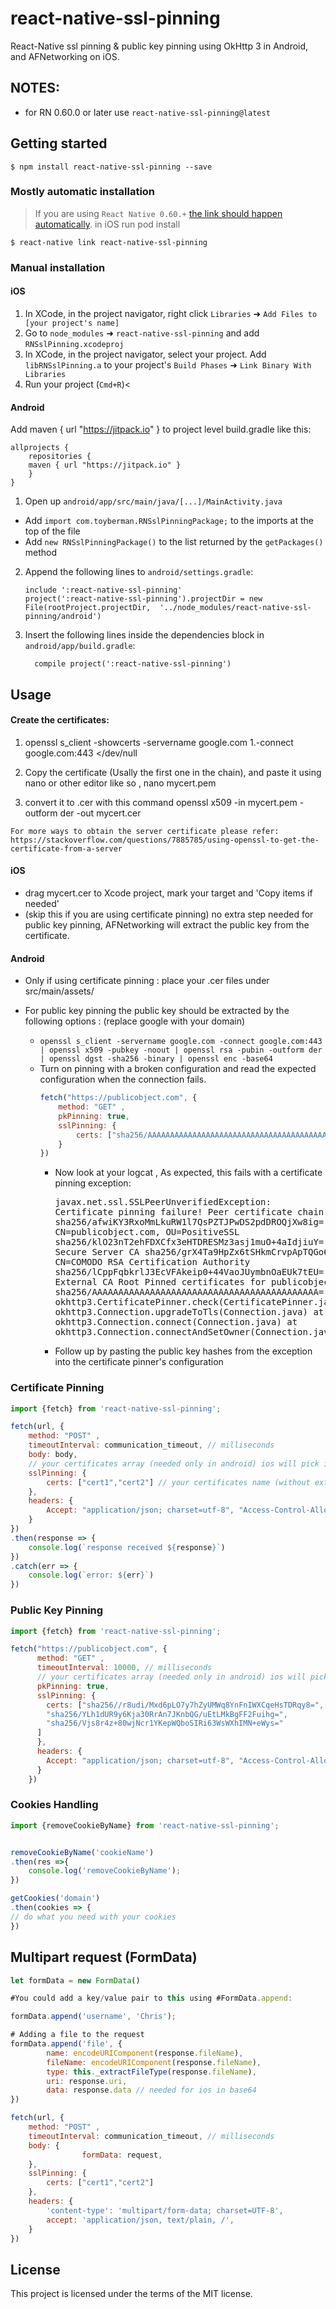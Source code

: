 
# react-native-ssl-pinning

React-Native ssl pinning & public key pinning using OkHttp 3 in Android, and AFNetworking on iOS. 

## NOTES:

- for RN 0.60.0 or later use `react-native-ssl-pinning@latest`


## Getting started

`$ npm install react-native-ssl-pinning --save`


### Mostly automatic installation

> If you are using `React Native 0.60.+` [the link should happen automatically](https://github.com/react-native-community/cli/blob/master/docs/autolinking.md). in iOS run pod install

`$ react-native link react-native-ssl-pinning`

### Manual installation


#### iOS

1. In XCode, in the project navigator, right click `Libraries` ➜ `Add Files to [your project's name]`
2. Go to `node_modules` ➜ `react-native-ssl-pinning` and add `RNSslPinning.xcodeproj`
3. In XCode, in the project navigator, select your project. Add `libRNSslPinning.a` to your project's `Build Phases` ➜ `Link Binary With Libraries`
4. Run your project (`Cmd+R`)<

#### Android

Add maven { url "https://jitpack.io" } to project level build.gradle like this: 
```
allprojects {
    repositories {
	maven { url "https://jitpack.io" }
    }
}
```
1. Open up `android/app/src/main/java/[...]/MainActivity.java`
  - Add `import com.toyberman.RNSslPinningPackage;` to the imports at the top of the file
  - Add `new RNSslPinningPackage()` to the list returned by the `getPackages()` method
2. Append the following lines to `android/settings.gradle`:
  	```
  	include ':react-native-ssl-pinning'
  	project(':react-native-ssl-pinning').projectDir = new File(rootProject.projectDir, 	'../node_modules/react-native-ssl-pinning/android')
  	```
3. Insert the following lines inside the dependencies block in `android/app/build.gradle`:
  	```
      compile project(':react-native-ssl-pinning')
  	```


## Usage

#### Create the certificates:

1. openssl s_client -showcerts -servername google.com 1.-connect google.com:443 </dev/null

2. Copy the certificate (Usally the first one in the chain), and paste it using nano or other editor like so , nano mycert.pem
3. convert it to .cer with this command
openssl x509 -in mycert.pem -outform der -out mycert.cer 
```
For more ways to obtain the server certificate please refer:
https://stackoverflow.com/questions/7885785/using-openssl-to-get-the-certificate-from-a-server
```
#### iOS
 - drag mycert.cer to Xcode project, mark your target and 'Copy items if needed'
 - (skip this if you are using certificate pinning) no extra step needed for public key pinning,  AFNetworking will extract the public key from the certificate. 

#### Android
 -  Only if using certificate pinning : place your .cer files under src/main/assets/

 - For public key pinning the public key should be extracted by the following options
: (replace google with your domain)
	- ```openssl s_client -servername google.com -connect google.com:443 | openssl x509 -pubkey -noout | openssl rsa -pubin -outform der | openssl dgst -sha256 -binary | openssl enc -base64```
	- Turn on pinning with a broken configuration and read the expected configuration when the connection fails.
		```javascript
		fetch("https://publicobject.com", {
			method: "GET" ,
			pkPinning: true,
			sslPinning: {
				certs: ["sha256/AAAAAAAAAAAAAAAAAAAAAAAAAAAAAAAAAAAAAAAAAAA="] 
			}
		})
		```
		- Now look at your logcat ,   As expected, this fails with a certificate pinning exception: <pre>javax.net.ssl.SSLPeerUnverifiedException: Certificate pinning failure!
		Peer certificate chain:
		sha256/afwiKY3RxoMmLkuRW1l7QsPZTJPwDS2pdDROQjXw8ig=: CN=publicobject.com, OU=PositiveSSL
		sha256/klO23nT2ehFDXCfx3eHTDRESMz3asj1muO+4aIdjiuY=: CN=COMODO RSA Secure Server CA
		sha256/grX4Ta9HpZx6tSHkmCrvpApTQGo67CYDnvprLg5yRME=: CN=COMODO RSA Certification Authority
		sha256/lCppFqbkrlJ3EcVFAkeip0+44VaoJUymbnOaEUk7tEU=: CN=AddTrust External CA Root
		Pinned certificates for publicobject.com:
		sha256/AAAAAAAAAAAAAAAAAAAAAAAAAAAAAAAAAAAAAAAAAAA=
		at okhttp3.CertificatePinner.check(CertificatePinner.java)
		at okhttp3.Connection.upgradeToTls(Connection.java)
		at okhttp3.Connection.connect(Connection.java)
		at okhttp3.Connection.connectAndSetOwner(Connection.java)
		- Follow up by pasting the public key hashes from the exception into the certificate pinner's configuration
 
 ### Certificate Pinning

```javascript
import {fetch} from 'react-native-ssl-pinning';

fetch(url, {
	method: "POST" ,
	timeoutInterval: communication_timeout, // milliseconds
	body: body,
	// your certificates array (needed only in android) ios will pick it automatically
	sslPinning: {
		certs: ["cert1","cert2"] // your certificates name (without extension), for example cert1.cer, cert2.cer
	},
	headers: {
		Accept: "application/json; charset=utf-8", "Access-Control-Allow-Origin": "*", "e_platform": "mobile",
	}
})
.then(response => {
	console.log(`response received ${response}`)
})
.catch(err => {
	console.log(`error: ${err}`)
})
```
 ### Public Key Pinning
```javascript
import {fetch} from 'react-native-ssl-pinning';

fetch("https://publicobject.com", {
      method: "GET" ,
      timeoutInterval: 10000, // milliseconds
      // your certificates array (needed only in android) ios will pick it automatically
      pkPinning: true,
      sslPinning: {
        certs: ["sha256//r8udi/Mxd6pLO7y7hZyUMWq8YnFnIWXCqeHsTDRqy8=",
        "sha256/YLh1dUR9y6Kja30RrAn7JKnbQG/uEtLMkBgFF2Fuihg=",
        "sha256/Vjs8r4z+80wjNcr1YKepWQboSIRi63WsWXhIMN+eWys="
      ]
      },
      headers: {
        Accept: "application/json; charset=utf-8", "Access-Control-Allow-Origin": "*", "e_platform": "mobile",
      }
    })
```

 ### Cookies Handling

```javascript
import {removeCookieByName} from 'react-native-ssl-pinning';


removeCookieByName('cookieName')
.then(res =>{
	console.log('removeCookieByName');
})

getCookies('domain')
.then(cookies => {
// do what you need with your cookies
})

```
  ## Multipart request (FormData)

```javascript
let formData = new FormData()

#You could add a key/value pair to this using #FormData.append:

formData.append('username', 'Chris');

# Adding a file to the request
formData.append('file', {
		name: encodeURIComponent(response.fileName),
		fileName: encodeURIComponent(response.fileName),
		type: this._extractFileType(response.fileName),
		uri: response.uri,
		data: response.data // needed for ios in base64
})

fetch(url, {
	method: "POST" ,
	timeoutInterval: communication_timeout, // milliseconds
	body: {
				formData: request,
	},
	sslPinning: {
		certs: ["cert1","cert2"]
	},
	headers: {
		'content-type': 'multipart/form-data; charset=UTF-8',
		accept: 'application/json, text/plain, /',
	}
})

```

## License
This project is licensed under the terms of the MIT license.